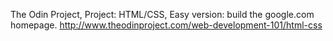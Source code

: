The Odin Project, Project: HTML/CSS, Easy version: build the google.com homepage. 
http://www.theodinproject.com/web-development-101/html-css
